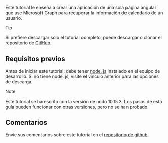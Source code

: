 <!-- markdownlint-disable MD002 MD041 -->

Este tutorial le enseña a crear una aplicación de una sola página angular que use Microsoft Graph para recuperar la información de calendario de un usuario.

> [!TIP]
> Si prefiere descargar solo el tutorial completo, puede descargar o clonar el repositorio de [GitHub](https://github.com/microsoftgraph/msgraph-training-angularspa).

## <a name="prerequisites"></a>Requisitos previos

Antes de iniciar este tutorial, debe tener [node. js](https://nodejs.org) instalado en el equipo de desarrollo. Si no tiene node. js, visite el vínculo anterior para las opciones de descarga.

> [!NOTE]
> Este tutorial se ha escrito con la versión de nodo 10.15.3. Los pasos de esta guía pueden funcionar con otras versiones, pero no se han probado.

## <a name="feedback"></a>Comentarios

Envíe sus comentarios sobre este tutorial en el [repositorio de github](https://github.com/microsoftgraph/msgraph-training-angularspa).